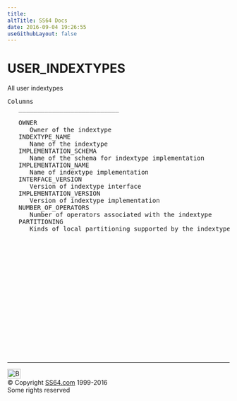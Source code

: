 ```yaml
---
title:
altTitle: SS64 Docs
date: 2016-09-04 19:26:55
useGithubLayout: false
---
```

<!-- #BeginLibraryItem "/Library/head_orad.lbi" --><!-- #EndLibraryItem --><h1>USER_INDEXTYPES </h1><p> All user indextypes </p> 
 
<pre>Columns
   ___________________________
 
   OWNER
      Owner of the indextype
   INDEXTYPE_NAME
      Name of the indextype
   IMPLEMENTATION_SCHEMA
      Name of the schema for indextype implementation
   IMPLEMENTATION_NAME
      Name of indextype implementation
   INTERFACE_VERSION
      Version of indextype interface
   IMPLEMENTATION_VERSION
      Version of indextype implementation
   NUMBER_OF_OPERATORS
      Number of operators associated with the indextype
   PARTITIONING
      Kinds of local partitioning supported by the indextype

</pre><!-- #BeginLibraryItem "/Library/foot_orad.lbi" --><p>
<!-- oracle-footer -->
<ins class="adsbygoogle" style="display:inline-block;width:300px;height:250px" data-ad-client="ca-pub-6140977852749469" data-ad-slot="4275490898"></ins>
<script>
(adsbygoogle = window.adsbygoogle || []).push({});
</script></p>
<hr>
<div id="bl" class="footer"><a href="USER_INDEXTYPES.html#"><img src="../images/top.png" width="30" height="22" alt="Back to the Top"></a></div>
<div id="br" class="footer, tagline">© Copyright <a href="http://ss64.com/">SS64.com</a> 1999-2016<br>
Some rights reserved</div>
<!-- #EndLibraryItem -->

